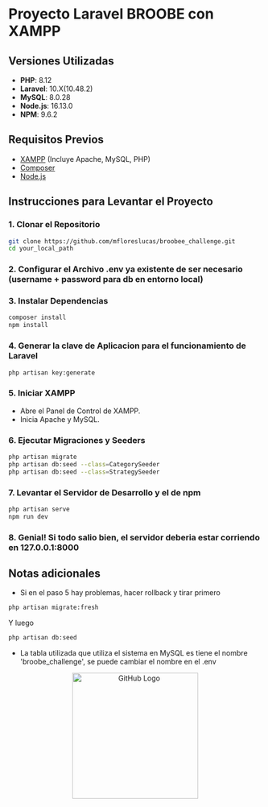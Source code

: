 # Proyecto Laravel BROOBE con XAMPP

## Versiones Utilizadas

- **PHP**: 8.12
- **Laravel**: 10.X(10.48.2)
- **MySQL**: 8.0.28
- **Node.js**: 16.13.0
- **NPM**: 9.6.2

## Requisitos Previos

- [XAMPP](https://www.apachefriends.org/index.html) (Incluye Apache, MySQL, PHP)
- [Composer](https://getcomposer.org/)
- [Node.js](https://nodejs.org/)

## Instrucciones para Levantar el Proyecto

### 1. Clonar el Repositorio

```bash
git clone https://github.com/mfloreslucas/broobee_challenge.git
cd your_local_path
```

### 2. Configurar el Archivo .env ya existente de ser necesario (username + password para db en entorno local)

### 3. Instalar Dependencias
```bash
composer install
npm install
```

### 4. Generar la clave de Aplicacion para el funcionamiento de Laravel
```bash
php artisan key:generate
```
### 5. Iniciar XAMPP
- Abre el Panel de Control de XAMPP.
- Inicia Apache y MySQL.

### 6. Ejecutar Migraciones y Seeders
```bash
php artisan migrate
php artisan db:seed --class=CategorySeeder
php artisan db:seed --class=StrategySeeder
```

### 7. Levantar el Servidor de Desarrollo y el de npm

```bash
php artisan serve
npm run dev
```

### 8. Genial! Si todo salio bien, el servidor deberia estar corriendo en 127.0.0.1:8000

## Notas adicionales
- Si en el paso 5 hay problemas, hacer rollback y tirar primero
```bash
php artisan migrate:fresh
```
Y luego
```bash
php artisan db:seed 
```
- La tabla utilizada que utiliza el sistema en MySQL es tiene el nombre 'broobe_challenge', se puede cambiar el nombre en el .env



<div align="center">
<img src="https://i.pinimg.com/originals/58/99/a5/5899a55898e329daca9ec8a5a31713c5.gif" alt="GitHub Logo" width="250" height="auto" />
</div>

